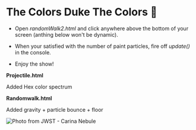# The Colors Duke The Colors :dog:

- Open *randomWalk2.html* and click anywhere above the bottom of your screen (anthing below won't be dynamic).
 
- When your satisfied with the number of paint particles, fire off *update()* in the console.

- Enjoy the show! 
 
**Projectile.html**

Added Hex color spectrum

**Randomwalk.html**

Added gravity + particle bounce + floor 

![Photo from JWST - Carina Nebule](https://github.com/s1nghularity/Bootcamp-Class-Exercises/blob/1f8222cebc8ffd0c02f95acf06e017bd0f1b10ef/Heavy%20Rubber%20Spray%20Paint/carina_nebula.jpg)


